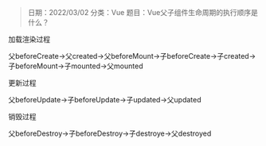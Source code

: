 > 日期：2022/03/02
分类：Vue
题目：Vue父子组件生命周期的执行顺序是什么？

加载渲染过程

父beforeCreate→父created→父beforeMount→子beforeCreate→子created→子beforeMount→子mounted→父mounted

更新过程

父beforeUpdate→子beforeUpdate→子updated→父updated

销毁过程

父beforeDestroy→子beforeDestroy→子destroye→父destroyed

